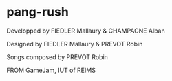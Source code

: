 # pang-rush

Developped by FIEDLER Mallaury & CHAMPAGNE Alban

Designed by FIEDLER Mallaury & PREVOT Robin 

Songs composed by PREVOT Robin





FROM GameJam, IUT of REIMS
